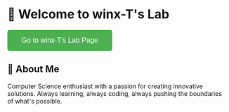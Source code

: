 # 🚀 Welcome to winx-T's Lab

<a href="https://winx-T.github.io/winx-lab/" target="_blank">
    <button style="background-color: #4CAF50; color: white; padding: 15px 32px; font-size: 16px; border: none; border-radius: 5px; cursor: pointer;">
        Go to winx-T's Lab Page
    </button>
</a>

## 🌟 About Me
Computer Science enthusiast with a passion for creating innovative solutions. Always learning, always coding, always pushing the boundaries of what's possible.

